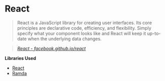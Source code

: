# React
> React is a JavaScript library for creating user interfaces. Its core principles are declarative code, efficiency, and flexibility. Simply specify what your component looks like and React will keep it up-to-date when the underlying data changes.

> *[React - facebook.github.io/react](http://facebook.github.io/react)*

**Libraries Used**

- [React](https://facebook.github.io/react/)
- [Ramda](http://ramdajs.com/)
